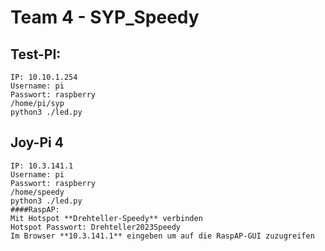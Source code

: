 # Team 4 - SYP_Speedy

## Test-PI:
    IP: 10.10.1.254
    Username: pi
    Passwort: raspberry
    /home/pi/syp
    python3 ./led.py
  
## Joy-Pi 4
    IP: 10.3.141.1
    Username: pi
    Passwort: raspberry
    /home/speedy
    python3 ./led.py
    ####RaspAP:
    Mit Hotspot **Drehteller-Speedy** verbinden
    Hotspot Passwort: Drehteller2023Speedy
    Im Browser **10.3.141.1** eingeben um auf die RaspAP-GUI zuzugreifen
